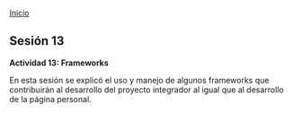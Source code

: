 <!-- No borrar o modificar -->
[Inicio](./index.md)

## Sesión 13 


**Actividad 13: Frameworks**

En esta sesión se explicó el uso y manejo de algunos frameworks que contribuirán al desarrollo del proyecto integrador al igual que al
desarrollo de la página personal.






